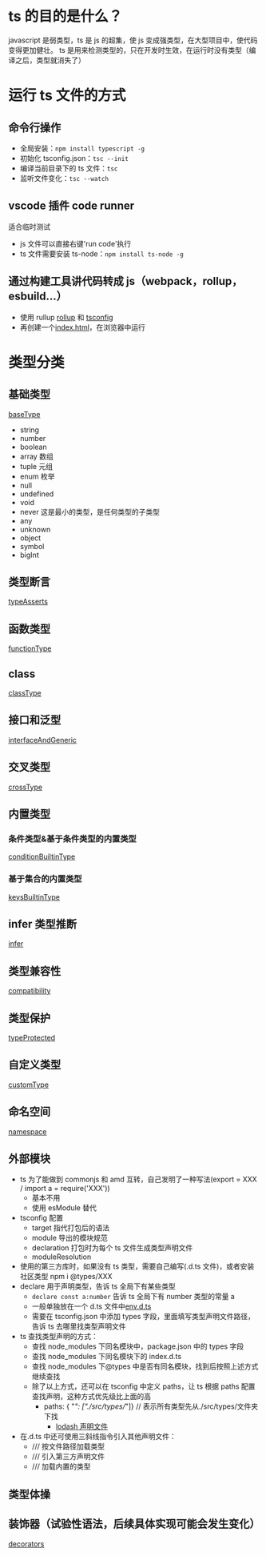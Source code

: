 # ts 的目的是什么？

javascript 是弱类型，ts 是 js 的超集，使 js 变成强类型，在大型项目中，使代码变得更加健壮。
ts 是用来检测类型的，只在开发时生效，在运行时没有类型（编译之后，类型就消失了）

# 运行 ts 文件的方式

## 命令行操作

- 全局安装：`npm install typescript -g`
- 初始化 tsconfig.json：`tsc --init`
- 编译当前目录下的 ts 文件：`tsc`
- 监听文件变化：`tsc --watch`

## vscode 插件 code runner

适合临时测试

- js 文件可以直接右键'run code'执行
- ts 文件需要安装 ts-node：`npm install ts-node -g`

## 通过构建工具讲代码转成 js（webpack，rollup，esbuild...）

- 使用 rullup [rollup](./rollup.config.js) 和 [tsconfig](./tsconfig.json)
- 再创建一个[index.html](./dist/index.html)，在浏览器中运行

# 类型分类

## 基础类型

[baseType](./src/baseType.ts)

- string
- number
- boolean
- array 数组
- tuple 元组
- enum 枚举
- null
- undefined
- void
- never 这是最小的类型，是任何类型的子类型
- any
- unknown
- object
- symbol
- bigInt

## 类型断言

[typeAsserts](./src/typeAsserts.ts)

## 函数类型

[functionType](./src/functionType.ts)

## class

[classType](./src/classType.ts)

## 接口和泛型

[interfaceAndGeneric](./src/interfaceAndGeneric.ts)

## 交叉类型

[crossType](./src/crossType.ts)

## 内置类型

### 条件类型&基于条件类型的内置类型

[conditionBuiltinType](./src/conditionBuiltinType.ts)

### 基于集合的内置类型

[keysBuiltinType](./src/keysBuiltinType.ts)

## infer 类型推断

[infer](./src/infer.ts)

## 类型兼容性

[compatibility](./src/compatibility.ts)

## 类型保护

[typeProtected](./src/typeProtected.ts)

## 自定义类型

[customType](./src/customType.ts)

## 命名空间

[namespace](./src/namespace.ts)

## 外部模块

- ts 为了能做到 commonjs 和 amd 互转，自己发明了一种写法(export = XXX / import a = require('XXX'))
  - 基本不用
  - 使用 esModule 替代
- tsconfig 配置
  - target 指代打包后的语法
  - module 导出的模块规范
  - declaration 打包时为每个 ts 文件生成类型声明文件
  - moduleResolution
- 使用的第三方库时，如果没有 ts 类型，需要自己编写(.d.ts 文件)，或者安装社区类型 npm i @types/XXX
- declare 用于声明类型，告诉 ts 全局下有某些类型
  - `declare const a:number` 告诉 ts 全局下有 number 类型的常量 a
  - 一般单独放在一个 d.ts 文件中[env.d.ts](./src/env.d.ts)
  - 需要在 tsconfig.json 中添加 types 字段，里面填写类型声明文件路径，告诉 ts 去哪里找类型声明文件
- ts 查找类型声明的方式：
  - 查找 node_modules 下同名模块中，package.json 中的 types 字段
  - 查找 node_modules 下同名模块下的 index.d.ts
  - 查找 node_modules 下@types 中是否有同名模块，找到后按照上述方式继续查找
  - 除了以上方式，还可以在 tsconfig 中定义 paths，让 ts 根据 paths 配置查找声明，这种方式优先级比上面的高
    - paths: { "_": ["./src/types/_"]} // 表示所有类型先从./src/types/文件夹下找
      - [lodash 声明文件](./src/types/lodash.d.ts)
- 在.d.ts 中还可使用三斜线指令引入其他声明文件：
  - /// <reference path="./XXX"> 按文件路径加载类型
  - /// <reference types="XXX"> 引入第三方声明文件
  - /// <reference lib="XXX"> 加载内置的类型

## 类型体操

## 装饰器（试验性语法，后续具体实现可能会发生变化）

[decorators](./src/myDecorators.ts)
